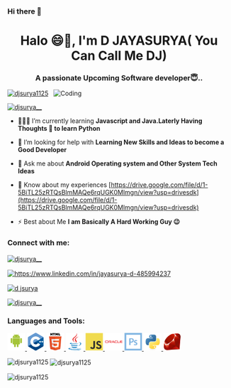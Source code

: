 ### Hi there 👋

<!--
**Djsurya1125/Djsurya1125** is a ✨ _special_ ✨ repository because its `README.md` (this file) appears on your GitHub profile.

Here are some ideas to get you started:

- 🔭 I’m currently working on ...
- 🌱 I’m currently learning ...
- 👯 I’m looking to collaborate on ...
- 🤔 I’m looking for help with ...
- 💬 Ask me about ...
- 📫 How to reach me: ...
- 😄 Pronouns: ...
- ⚡ Fun fact: ...
-->
<h1 align="center">Halo 😄👋, I'm D JAYASURYA( You Can Call Me DJ)</h1>

<h3 align="center">A passionate Upcoming Software developer😇..</h3>

<img align="right" alt="Coding" width="400" src="https://cdn.dribbble.com/users/1235346/screenshots/3252385/job.gif">

<p align="left"> <a href="https://github.com/ryo-ma/github-profile-trophy"><img src="https://github-profile-trophy.vercel.app/?username=djsurya1125" alt="djsurya1125" /></a> </p>

<p align="left"> <a href="https://twitter.com/djsurya__" target="blank"><img src="https://img.shields.io/twitter/follow/djsurya__?logo=twitter&style=for-the-badge" alt="djsurya__" /></a> </p>

- 👨🏻‍💻 I’m currently learning **Javascript and Java.Laterly Having Thoughts 🤔 to learn Python**

- 🤝 I’m looking for help with **Learning New Skills and Ideas to become a Good Developer**

- 💬 Ask me about **Android Operating system and Other System Tech Ideas**

- 📄 Know about my experiences [https://drive.google.com/file/d/1-5BiTL25zRTQsBlmMAQe6rqUGK0Mlmgn/view?usp=drivesdk](https://drive.google.com/file/d/1-5BiTL25zRTQsBlmMAQe6rqUGK0Mlmgn/view?usp=drivesdk)

- ⚡ Best about Me **I am Basically A Hard Working Guy 😉**

<h3 align="left">Connect with me:</h3>

<p align="left">

<a href="https://twitter.com/djsurya__" target="blank"><img align="center" src="https://raw.githubusercontent.com/rahuldkjain/github-profile-readme-generator/master/src/images/icons/Social/twitter.svg" alt="djsurya__" height="30" width="40" /></a>

<a href="https://www.linkedin.com/in/jayasurya-d-485994237" target="blank"><img align="center" src="https://raw.githubusercontent.com/rahuldkjain/github-profile-readme-generator/master/src/images/icons/Social/linked-in-alt.svg" alt="https://www.linkedin.com/in/jayasurya-d-485994237" height="30" width="40" /></a>

<a href="https://www.facebook.com/profile.php?id=100082569398089" target="blank"><img align="center" src="https://raw.githubusercontent.com/rahuldkjain/github-profile-readme-generator/master/src/images/icons/Social/facebook.svg" alt="d jsurya" height="30" width="40" /></a>

<a href="https://instagram.com/djsurya__" target="blank"><img align="center" src="https://raw.githubusercontent.com/rahuldkjain/github-profile-readme-generator/master/src/images/icons/Social/instagram.svg" alt="djsurya__" height="30" width="40" /></a>

</p>

<h3 align="left">Languages and Tools:</h3>

<p align="left"> <a href="https://developer.android.com" target="_blank" rel="noreferrer"> <img src="https://raw.githubusercontent.com/devicons/devicon/master/icons/android/android-original-wordmark.svg" alt="android" width="40" height="40"/> </a> <a href="https://www.w3schools.com/cpp/" target="_blank" rel="noreferrer"> <img src="https://raw.githubusercontent.com/devicons/devicon/master/icons/cplusplus/cplusplus-original.svg" alt="cplusplus" width="40" height="40"/> </a> <a href="https://www.w3.org/html/" target="_blank" rel="noreferrer"> <img src="https://raw.githubusercontent.com/devicons/devicon/master/icons/html5/html5-original-wordmark.svg" alt="html5" width="40" height="40"/> </a> <a href="https://www.java.com" target="_blank" rel="noreferrer"> <img src="https://raw.githubusercontent.com/devicons/devicon/master/icons/java/java-original.svg" alt="java" width="40" height="40"/> </a> <a href="https://developer.mozilla.org/en-US/docs/Web/JavaScript" target="_blank" rel="noreferrer"> <img src="https://raw.githubusercontent.com/devicons/devicon/master/icons/javascript/javascript-original.svg" alt="javascript" width="40" height="40"/> </a> <a href="https://www.oracle.com/" target="_blank" rel="noreferrer"> <img src="https://raw.githubusercontent.com/devicons/devicon/master/icons/oracle/oracle-original.svg" alt="oracle" width="40" height="40"/> </a> <a href="https://www.photoshop.com/en" target="_blank" rel="noreferrer"> <img src="https://raw.githubusercontent.com/devicons/devicon/master/icons/photoshop/photoshop-line.svg" alt="photoshop" width="40" height="40"/> </a> <a href="https://www.python.org" target="_blank" rel="noreferrer"> <img src="https://raw.githubusercontent.com/devicons/devicon/master/icons/python/python-original.svg" alt="python" width="40" height="40"/> </a> <a href="https://www.ruby-lang.org/en/" target="_blank" rel="noreferrer"> <img src="https://raw.githubusercontent.com/devicons/devicon/master/icons/ruby/ruby-original.svg" alt="ruby" width="40" height="40"/> </a> </p>

<p><img align="left" src="https://github-readme-stats.vercel.app/api/top-langs?username=djsurya1125&show_icons=true&locale=en&layout=compact" alt="djsurya1125" /></p>

<p>&nbsp;<img align="center" src="https://github-readme-stats.vercel.app/api?username=djsurya1125&show_icons=true&locale=en" alt="djsurya1125" /></p>

<p><img align="center" src="https://github-readme-streak-stats.herokuapp.com/?user=djsurya1125&" alt="djsurya1125" /></p>
